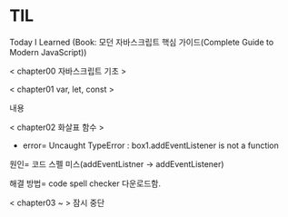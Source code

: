 # TIL
Today I Learned (Book: 모던 자바스크립트 핵심 가이드(Complete Guide to Modern JavaScript))

< chapter00 자바스크립트 기초 >  






< chapter01 var, let, const >


내용




< chapter02 화살표 함수 >


* error= Uncaught TypeError : box1.addEventListener is not a function

원인= 코드 스펠 미스(addEventListner -> addEventListener)

해결 방법= code spell checker 다운로드함.


< chapter03 ~  >
잠시 중단 
